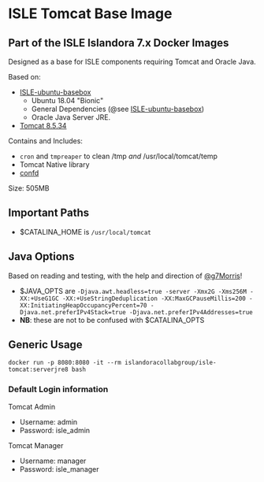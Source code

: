 # ISLE Tomcat Base Image

## Part of the ISLE Islandora 7.x Docker Images
Designed as a base for ISLE components requiring Tomcat and Oracle Java.

Based on:  
  - [ISLE-ubuntu-basebox](https://hub.docker.com/r/islandoracollabgroup/isle-ubuntu-basebox/)
    - Ubuntu 18.04 "Bionic"
    - General Dependencies (@see [ISLE-ubuntu-basebox](https://hub.docker.com/r/islandoracollabgroup/isle-ubuntu-basebox/))
    - Oracle Java Server JRE.
 - [Tomcat 8.5.34](https://tomcat.apache.org/)

Contains and Includes:
  - `cron` and `tmpreaper` to clean /tmp *and* /usr/local/tomcat/temp
  - Tomcat Native library
  - [confd](http://www.confd.io/)

Size: 505MB

## Important Paths
  - $CATALINA_HOME is `/usr/local/tomcat`

## Java Options
Based on reading and testing, with the help and direction of [@g7Morris](https://github.com/g7morris)!
  - $JAVA_OPTS are `-Djava.awt.headless=true -server -Xmx2G -Xms256M -XX:+UseG1GC -XX:+UseStringDeduplication -XX:MaxGCPauseMillis=200 -XX:InitiatingHeapOccupancyPercent=70 -Djava.net.preferIPv4Stack=true -Djava.net.preferIPv4Addresses=true`
  - **NB**: these are not to be confused with $CATALINA_OPTS

## Generic Usage

```
docker run -p 8080:8080 -it --rm islandoracollabgroup/isle-tomcat:serverjre8 bash
```

### Default Login information

Tomcat Admin
  - Username: admin
  - Password: isle_admin 

Tomcat Manager
  - Username: manager
  - Password: isle_manager  
